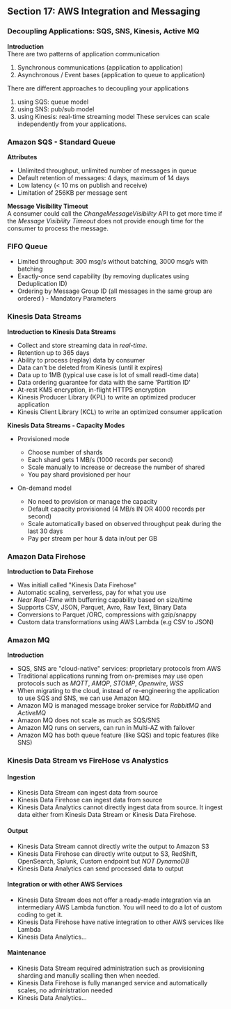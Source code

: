 ## Section 17: AWS Integration and Messaging
### Decoupling Applications: SQS, SNS, Kinesis, Active MQ  

__Introduction__  
There are two patterns of application communication
1. Synchronous communications (application to application)
2.  Asynchronous / Event bases (application to queue to application)

There are different approaches to decoupling your applications
1. using SQS: queue model
2. using SNS: pub/sub model
3. using Kinesis: real-time streaming model
These services can scale independently from your applications.  

### Amazon SQS - Standard Queue
__Attributes__  
* Unlimited throughput, unlimited number of messages in queue
* Default retention of messages: 4 days, maximum of 14 days
* Low latency (< 10 ms on publish and receive)
* Limitation of 256KB per message sent


__Message Visibility Timeout__  
A consumer could call the _ChangeMessageVisibility_ API to get more time if the _Message Visibility Timeout_ does not provide enough time for the consumer to process the message.  

### FIFO Queue
* Limited throughput: 300 msg/s without batching, 3000 msg/s with batching
* Exactly-once send capability (by removing duplicates using Deduplication ID)
* Ordering by Message Group ID (all messages in the same group are ordered ) - Mandatory Parameters

### Kinesis Data Streams
__Introduction to Kinesis Data Streams__  
* Collect and store streaming data in _real-time_.  
* Retention up to 365 days
* Ability to process (replay) data by consumer
* Data can't be deleted from Kinesis (until it expires)
* Data up to 1MB (typical use case is lot of small readl-time data)
* Data ordering guarantee for data with the same 'Partition ID'
* At-rest KMS encryption, in-flight HTTPS encryption
* Kinesis Producer Library (KPL) to write an optimized producer application
* Kinesis Client Library (KCL) to write an optimized consumer application

__Kinesis Data Streams - Capacity Modes__   
* Provisioned mode
  - Choose number of shards
  - Each shard gets 1 MB/s (1000 records per second)
  - Scale manually to increase or decrease the number of shared
  - You pay shard provisioned per hour

* On-demand model
  - No need to provision or manage the capacity
  - Default capacity provisioned (4 MB/s IN OR 4000 records per second)
  - Scale automatically based on observed throughput peak during the last 30 days
  - Pay per stream per hour & data in/out per GB

### Amazon Data Firehose
__Introduction to Data Firehose__  
* Was initiall called "Kinesis Data Firehose"
* Automatic scaling, serverless, pay for what you use
* _Near Real-Time_ with bufferring capability based on size/time
* Supports CSV, JSON, Parquet, Avro, Raw Text, Binary Data
* Conversions to Parquet /ORC, compressions with gzip/snappy
* Custom data transformations using AWS Lambda (e.g CSV to JSON)

### Amazon MQ
__Introduction__  
* SQS, SNS are "cloud-native" services: proprietary protocols from AWS
* Traditional applications running from on-premises may use open protocols such as _MQTT_, _AMQP_, _STOMP_, _Openwire_, _WSS_
* When migrating to the cloud, instead of re-engineering the application to use SQS and SNS, we can use Amazon MQ.  
* Amazon MQ is managed message broker service for _RabbitMQ_ and _ActiveMQ_
* Amazon MQ does not scale as much as SQS/SNS
* Amazon MQ runs on servers, can run in Multi-AZ with failover
* Amazon MQ has both queue feature (like SQS) and topic features (like SNS)

### Kinesis Data Stream vs FireHose vs Analystics
#### Ingestion
* Kinesis Data Stream can ingest data from source
* Kinesis Data Firehose can ingest data from source
* Kinesis Data Analytics cannot directly ingest data from source. It ingest data either from Kinesis Data Stream or Kinesis Data Firehose.

#### Output
* Kinesis Data Stream cannot directly write the output to Amazon S3
* Kinesis Data Firehose can directly write output to S3, RedShift, OpenSearch, Splunk, Custom endpoint but _NOT DynamoDB_
* Kinesis Data Analytics can send processed data to output

#### Integration or with other AWS Services
* Kinesis Data Stream does not offer a ready-made integration via an intermediary AWS Lambda function. You will need to do a lot of custom coding to get it.
* Kinesis Data Firehose have native integration to other AWS services like Lambda
* Kinesis Data Analytics...

#### Maintenance
* Kinesis Data Stream required administration such as provisioning sharding and manully scalling then when needed.  
* Kinesis Data Firehose is fully mananged service and automatically scales, no administration needed
* Kinesis Data Analytics...
